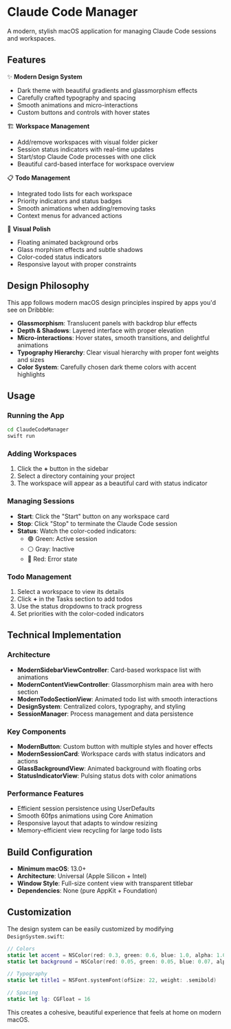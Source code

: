 # Claude Code Manager

A modern, stylish macOS application for managing Claude Code sessions and workspaces.

## Features

✨ **Modern Design System**
- Dark theme with beautiful gradients and glassmorphism effects
- Carefully crafted typography and spacing
- Smooth animations and micro-interactions
- Custom buttons and controls with hover states

🏗️ **Workspace Management**
- Add/remove workspaces with visual folder picker
- Session status indicators with real-time updates
- Start/stop Claude Code processes with one click
- Beautiful card-based interface for workspace overview

📋 **Todo Management**
- Integrated todo lists for each workspace
- Priority indicators and status badges
- Smooth animations when adding/removing tasks
- Context menus for advanced actions

🎨 **Visual Polish**
- Floating animated background orbs
- Glass morphism effects and subtle shadows
- Color-coded status indicators
- Responsive layout with proper constraints

## Design Philosophy

This app follows modern macOS design principles inspired by apps you'd see on Dribbble:

- **Glassmorphism**: Translucent panels with backdrop blur effects
- **Depth & Shadows**: Layered interface with proper elevation
- **Micro-interactions**: Hover states, smooth transitions, and delightful animations
- **Typography Hierarchy**: Clear visual hierarchy with proper font weights and sizes
- **Color System**: Carefully chosen dark theme colors with accent highlights

## Usage

### Running the App

```bash
cd ClaudeCodeManager
swift run
```

### Adding Workspaces

1. Click the **+** button in the sidebar
2. Select a directory containing your project
3. The workspace will appear as a beautiful card with status indicator

### Managing Sessions

- **Start**: Click the "Start" button on any workspace card
- **Stop**: Click "Stop" to terminate the Claude Code session
- **Status**: Watch the color-coded indicators:
  - 🟢 Green: Active session
  - ⚪ Gray: Inactive
  - 🔴 Red: Error state

### Todo Management

1. Select a workspace to view its details
2. Click **+** in the Tasks section to add todos
3. Use the status dropdowns to track progress
4. Set priorities with the color-coded indicators

## Technical Implementation

### Architecture

- **ModernSidebarViewController**: Card-based workspace list with animations
- **ModernContentViewController**: Glassmorphism main area with hero section
- **ModernTodoSectionView**: Animated todo list with smooth interactions
- **DesignSystem**: Centralized colors, typography, and styling
- **SessionManager**: Process management and data persistence

### Key Components

- **ModernButton**: Custom button with multiple styles and hover effects
- **ModernSessionCard**: Workspace cards with status indicators and actions
- **GlassBackgroundView**: Animated background with floating orbs
- **StatusIndicatorView**: Pulsing status dots with color animations

### Performance Features

- Efficient session persistence using UserDefaults
- Smooth 60fps animations using Core Animation
- Responsive layout that adapts to window resizing
- Memory-efficient view recycling for large todo lists

## Build Configuration

- **Minimum macOS**: 13.0+
- **Architecture**: Universal (Apple Silicon + Intel)
- **Window Style**: Full-size content view with transparent titlebar
- **Dependencies**: None (pure AppKit + Foundation)

## Customization

The design system can be easily customized by modifying `DesignSystem.swift`:

```swift
// Colors
static let accent = NSColor(red: 0.3, green: 0.6, blue: 1.0, alpha: 1.0)
static let background = NSColor(red: 0.05, green: 0.05, blue: 0.07, alpha: 1.0)

// Typography
static let title1 = NSFont.systemFont(ofSize: 22, weight: .semibold)

// Spacing
static let lg: CGFloat = 16
```

This creates a cohesive, beautiful experience that feels at home on modern macOS.